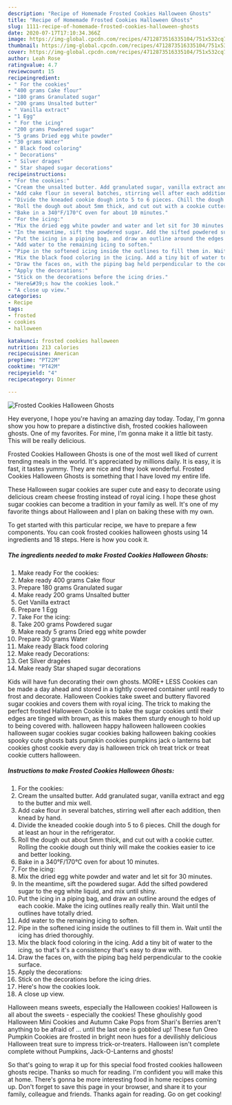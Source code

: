 ```yaml
---
description: "Recipe of Homemade Frosted Cookies Halloween Ghosts"
title: "Recipe of Homemade Frosted Cookies Halloween Ghosts"
slug: 1111-recipe-of-homemade-frosted-cookies-halloween-ghosts
date: 2020-07-17T17:10:34.366Z
image: https://img-global.cpcdn.com/recipes/4712873516335104/751x532cq70/frosted-cookies-halloween-ghosts-recipe-main-photo.jpg
thumbnail: https://img-global.cpcdn.com/recipes/4712873516335104/751x532cq70/frosted-cookies-halloween-ghosts-recipe-main-photo.jpg
cover: https://img-global.cpcdn.com/recipes/4712873516335104/751x532cq70/frosted-cookies-halloween-ghosts-recipe-main-photo.jpg
author: Leah Rose
ratingvalue: 4.7
reviewcount: 15
recipeingredient:
- " For the cookies"
- "400 grams Cake flour"
- "180 grams Granulated sugar"
- "200 grams Unsalted butter"
- " Vanilla extract"
- "1 Egg"
- " For the icing"
- "200 grams Powdered sugar"
- "5 grams Dried egg white powder"
- "30 grams Water"
- " Black food coloring"
- " Decorations"
- " Silver drages"
- " Star shaped sugar decorations"
recipeinstructions:
- "For the cookies:"
- "Cream the unsalted butter. Add granulated sugar, vanilla extract and egg to the butter and mix well."
- "Add cake flour in several batches, stirring well after each addition, then knead by hand."
- "Divide the kneaded cookie dough into 5 to 6 pieces. Chill the dough for at least an hour in the refrigerator."
- "Roll the dough out about 5mm thick, and cut out with a cookie cutter. Rolling the cookie dough out thinly will make the cookies easier to ice and better looking."
- "Bake in a 340°F/170°C oven for about 10 minutes."
- "For the icing:"
- "Mix the dried egg white powder and water and let sit for 30 minutes."
- "In the meantime, sift the powdered sugar. Add the sifted powdered sugar to the egg white liquid, and mix until shiny."
- "Put the icing in a piping bag, and draw an outline around the edges of each cookie. Make the icing outlines really really thin. Wait until the outlines have totally dried."
- "Add water to the remaining icing to soften."
- "Pipe in the softened icing inside the outlines to fill them in. Wait until the icing has dried thoroughly."
- "Mix the black food coloring in the icing. Add a tiny bit of water to the icing, so that&#39;s it&#39;s a consistency that&#39;s easy to draw with."
- "Draw the faces on, with the piping bag held perpendicular to the cookie surface."
- "Apply the decorations:"
- "Stick on the decorations before the icing dries."
- "Here&#39;s how the cookies look."
- "A close up view."
categories:
- Recipe
tags:
- frosted
- cookies
- halloween

katakunci: frosted cookies halloween 
nutrition: 213 calories
recipecuisine: American
preptime: "PT22M"
cooktime: "PT42M"
recipeyield: "4"
recipecategory: Dinner

---
```



![Frosted Cookies Halloween Ghosts](https://img-global.cpcdn.com/recipes/4712873516335104/751x532cq70/frosted-cookies-halloween-ghosts-recipe-main-photo.jpg)

Hey everyone, I hope you're having an amazing day today. Today, I'm gonna show you how to prepare a distinctive dish, frosted cookies halloween ghosts. One of my favorites. For mine, I'm gonna make it a little bit tasty. This will be really delicious.

Frosted Cookies Halloween Ghosts is one of the most well liked of current trending meals in the world. It's appreciated by millions daily. It is easy, it is fast, it tastes yummy. They are nice and they look wonderful. Frosted Cookies Halloween Ghosts is something that I have loved my entire life.

These Halloween sugar cookies are super cute and easy to decorate using delicious cream cheese frosting instead of royal icing. I hope these ghost sugar cookies can become a tradition in your family as well. It&#39;s one of my favorite things about Halloween and I plan on baking these with my own.


To get started with this particular recipe, we have to prepare a few components. You can cook frosted cookies halloween ghosts using 14 ingredients and 18 steps. Here is how you cook it.

<!--inarticleads1-->

##### The ingredients needed to make Frosted Cookies Halloween Ghosts:

1. Make ready  For the cookies:
1. Make ready 400 grams Cake flour
1. Prepare 180 grams Granulated sugar
1. Make ready 200 grams Unsalted butter
1. Get  Vanilla extract
1. Prepare 1 Egg
1. Take  For the icing:
1. Take 200 grams Powdered sugar
1. Make ready 5 grams Dried egg white powder
1. Prepare 30 grams Water
1. Make ready  Black food coloring
1. Make ready  Decorations:
1. Get  Silver dragées
1. Make ready  Star shaped sugar decorations


Kids will have fun decorating their own ghosts. MORE+ LESS Cookies can be made a day ahead and stored in a tightly covered container until ready to frost and decorate. Halloween Cookies take sweet and buttery flavored sugar cookies and covers them with royal icing. The trick to making the perfect frosted Halloween Cookie is to bake the sugar cookies until their edges are tinged with brown, as this makes them sturdy enough to hold up to being covered with. halloween happy halloween halloween cookies halloween sugar cookies sugar cookies baking halloween baking cookies spooky cute ghosts bats pumpkin cookies pumpkins jack o lanterns bat cookies ghost cookie every day is halloween trick oh treat trick or treat cookie cutters halloween. 

<!--inarticleads2-->

##### Instructions to make Frosted Cookies Halloween Ghosts:

1. For the cookies:
1. Cream the unsalted butter. Add granulated sugar, vanilla extract and egg to the butter and mix well.
1. Add cake flour in several batches, stirring well after each addition, then knead by hand.
1. Divide the kneaded cookie dough into 5 to 6 pieces. Chill the dough for at least an hour in the refrigerator.
1. Roll the dough out about 5mm thick, and cut out with a cookie cutter. Rolling the cookie dough out thinly will make the cookies easier to ice and better looking.
1. Bake in a 340°F/170°C oven for about 10 minutes.
1. For the icing:
1. Mix the dried egg white powder and water and let sit for 30 minutes.
1. In the meantime, sift the powdered sugar. Add the sifted powdered sugar to the egg white liquid, and mix until shiny.
1. Put the icing in a piping bag, and draw an outline around the edges of each cookie. Make the icing outlines really really thin. Wait until the outlines have totally dried.
1. Add water to the remaining icing to soften.
1. Pipe in the softened icing inside the outlines to fill them in. Wait until the icing has dried thoroughly.
1. Mix the black food coloring in the icing. Add a tiny bit of water to the icing, so that&#39;s it&#39;s a consistency that&#39;s easy to draw with.
1. Draw the faces on, with the piping bag held perpendicular to the cookie surface.
1. Apply the decorations:
1. Stick on the decorations before the icing dries.
1. Here&#39;s how the cookies look.
1. A close up view.


Halloween means sweets, especially the Halloween cookies! Halloween is all about the sweets - especially the cookies! These ghoulishly good Halloween Mini Cookies and Autumn Cake Pops from Shari&#39;s Berries aren&#39;t anything to be afraid of … until the last one is gobbled up! These fun Oreo Pumpkin Cookies are frosted in bright neon hues for a devilishly delicious Halloween treat sure to impress trick-or-treaters. Halloween isn&#39;t complete complete without Pumpkins, Jack-O-Lanterns and ghosts! 

So that's going to wrap it up for this special food frosted cookies halloween ghosts recipe. Thanks so much for reading. I'm confident you will make this at home. There's gonna be more interesting food in home recipes coming up. Don't forget to save this page in your browser, and share it to your family, colleague and friends. Thanks again for reading. Go on get cooking!
